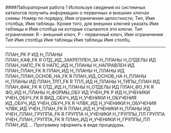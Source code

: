 ####Лабораторная работа 1
Используя сведения из системных каталогов получить информацию о первичных и внешних ключах схемы: Номер по порядку, Имя ограничения целостности, Тип, Имя столбца, Имя таблицы. Кроме того, для внешних ключей указать Имя таблицы и Имя столбца на которые ссылаются эти ключи.
Тип ограничения: R - внешний ключ, P - первичный ключ,
Имя ограничения       Тип Имя столбца         Имя таблицы Имя таблицы Имя столбц
--------------------- --- ------------------- ----------- ----------- ----------
ПЛАН_PK                P  ИД                  Н_ПЛАНЫ                  
ПЛАН_КАФ_FK            R  ОТД_ИД_ЗАКРЕПЛЕН_ЗА Н_ПЛАНЫ     Н_ОТДЕЛЫ    ИД
ПЛАН_НАПС_FK           R  НАПС_ИД             Н_ПЛАНЫ     Н_НАПРАВЛЕН ИД
ПЛАН_ПЛАН_FK           R  ПЛАН_ИД             Н_ПЛАНЫ     Н_ПЛАНЫ     ИД
ПЛАН_ПЛАН_ОСНОВ_НА_FK  R  ПЛАН_ИД_ОСНОВ_НА    Н_ПЛАНЫ     Н_ПЛАНЫ     ИД
ПЛАН_ТЛП_FK            R  ТПЛ_ИД              Н_ПЛАНЫ     Н_ТИПЫ_ПЛАН ИД
ПЛАН_ФАК_FK            R  ОТД_ИД              Н_ПЛАНЫ     Н_ОТДЕЛЫ    ИД
ПЛАН_ФО_FK             R  ФО_ИД               Н_ПЛАНЫ     Н_ФОРМЫ_ОБУ ИД
УЧЕН_PK                P  ИД                  Н_УЧЕНИКИ
УЧЕН_ОБУЧ_FK           R  ВИД_ОБУЧ_ИД         Н_УЧЕНИКИ   Н_ОБУЧЕНИЯ  ИД_ОБУЧ_ИД
УЧЕН_ОБУЧ_FK           R  ЧЛВК_ИД             Н_УЧЕНИКИ   Н_ОБУЧЕНИЯ  ЧЛВК_ИД
УЧЕН_ПЛАН_FK           R  ПЛАН_ИД             Н_УЧЕНИКИ   Н_ПЛАНЫ     ИД
УЧЕН_ПЛАН_ГРУППА_FK    R  ГРУППА              Н_УЧЕНИКИ   Н_ГРУППЫ_ПЛ ГРУППА
УЧЕН_ПЛАН_ГРУППА_FK    R  ПЛАН_ИД             Н_УЧЕНИКИ   Н_ГРУППЫ_ПЛ ПЛАН_ИД
                     ...
Программу оформить в виде процедуры.